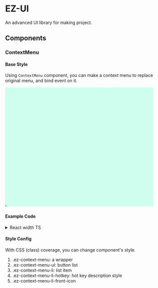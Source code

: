 # EZ-UI

An advanced UI library for making project.

## Components

### ContextMenu

#### Base Style

Using `ContextMenu` component, you can make a context menu to replace original menu, and bind event on it.

![RUNOOB 图标](./public/context-menu.gif)

#### Example Code

<details>
<summary>React width TS</summary>

```tsx
const menuList: MenuList[] = [
    {
        name: "Copy",
        hotKey: {
            key: ["ctrl", "c"],
            description: "Ctrl + C",
        },
    },
    {
        name: "Refresh",
        hotKey: {
            key: ["f5"],
            description: "F5",
        },
    },
    {
        name: "React",
        frontIcon: <img src={reactIcon} />,
    },
];

function App() {
    const ref = useRef(null);
    return (
        <div className="App" ref={ref}>
            <ContextMenu menuList={menuList} container={ref} />
        </div>
    );
}
```

</details>

#### Style Config

With CSS (class) coverage, you can change component's style.

1. .ez-context-menu: a wrapper
2. .ez-context-menu-ul: button list
3. .ez-context-menu-li: list item
4. .ez-context-menu-li-hotkey: hot key description style
5. .ez-context-menu-li-front-icon
